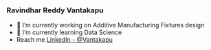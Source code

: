 ### Ravindhar Reddy Vantakapu 

- 🔭 I’m currently working on Additive Manufacturing Fixtures design
- 🌱 I’m currently learning Data Science 
- Reach me [LinkedIn - @Vantakapu](https://www.linkedin.com/in/ravindhar-reddy-vantakapu?lipi=urn:li:page:d_flagship3_profile_view_base_contact_details;jl2xQCMjQQKQ2NzYrdoBYg==)

